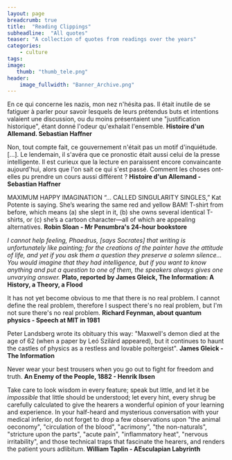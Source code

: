 ```yaml
---
layout: page
breadcrumb: true
title:  "Reading Clippings"
subheadline:  "All quotes"
teaser: "A collection of quotes from readings over the years"
categories:
    - culture
tags:
image:
   thumb: "thumb_tele.png"
header:
    image_fullwidth: "Banner_Archive.png"
---
```


En ce qui concerne les nazis, mon nez n'hésita pas. Il était inutile de se fatiguer à parler pour savoir lesquels de leurs prétendus buts et intentions valaient une discussion, ou du moins présentaient une "justification historique", étant donné l'odeur qu'exhalait l'ensemble. 
**Histoire d'un Allemand. Sebastian Haffner**

Non, tout compte fait, ce gouvernement n'était pas un motif d'inquiétude. [...]. Le lendemain, il s'avéra que ce pronostic était aussi celui de la presse intelligente. Il est curieux que la lecture en paraissent encore convaincante aujourd'hui, alors que l'on sait ce qui s'est passé. Comment les choses ont-elles pu prendre un cours aussi différent ? 
**Histoire d'un Allemand - Sebastian Haffner**

MAXIMUM HAPPY IMAGINATION
“… CALLED SINGULARITY SINGLES,” Kat Potente is saying. She’s wearing the same red and yellow BAM! T-shirt from before, which means (a) she slept in it, (b) she owns several identical T-shirts, or (c) she’s a cartoon character—all of which are appealing alternatives.
**Robin Sloan - Mr Penumbra's 24-hour bookstore**

_I cannot help feeling, Phaedrus, [says Socrates] that writing is unfortunately like painting; for the creations of the painter have the attitude of life, and yet if you ask them a question they preserve a solemn silence... You would imagine that they had intelligence, but if you want to know anything and put a question to one of them, the speakers always gives one unvarying answer._
**Plato, reported by James Gleick, The Information: A History, a Theory, a Flood**

It has not yet become obvious to me that there is no real problem. I cannot define the real problem, therefore I suspect there's no real problem, but I'm not sure there's no real problem.
**Richard Feynman, about quantum physics - Speech at MIT in 1981**

Peter Landsberg wrote its obituary this way: "Maxwell's demon died at the age of 62 (when a paper by Leó Szilárd appeared), but it continues to haunt the castles of physics as a restless and lovable poltergeist".
**James Gleick - The Information**

Never wear your best trousers when you go out to fight for freedom and truth.
**An Enemy of the People, 1882 - Henrik Ibsen**

Take care to look wisdom in every feature; speak but little, and let it be _impossible_ that little should be understood; let every hint, every shrug be carefully calculated to give the hearers a wonderful opinion of your learning and experience. In your half-heard and mysterious conversation with your medical inferior, do not forget to drop a few observations upon "the animal oeconomy", "circulation of the blood", "acrimony", "the non-naturals", "stricture upon the parts", "acute pain", "inflammatory heat", "nervous irritability", and those technical traps that fascinate the hearers, and renders the patient yours adlibitum.
**William Taplin - AEsculapian Labyrinth**
